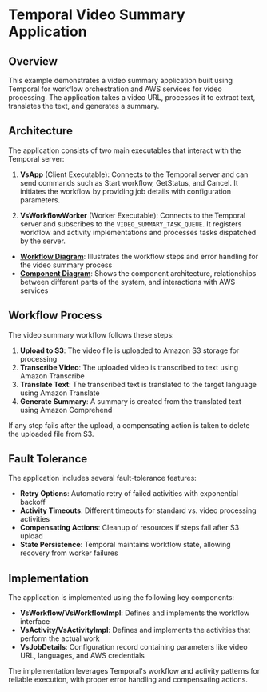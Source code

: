 # Temporal Video Summary Application

## Overview

This example demonstrates a video summary application built using Temporal for workflow orchestration and AWS services for video processing. The application takes a video URL, processes it to extract text, translates the text, and generates a summary.

## Architecture

The application consists of two main executables that interact with the Temporal server:

1. **VsApp** (Client Executable): Connects to the Temporal server and can send commands such as Start workflow, GetStatus, and Cancel. It initiates the workflow by providing job details with configuration parameters.

2. **VsWorkflowWorker** (Worker Executable): Connects to the Temporal server and subscribes to the `VIDEO_SUMMARY_TASK_QUEUE`. It registers workflow and activity implementations and processes tasks dispatched by the server.

- **[Workflow Diagram](workflow-diagram.md)**: Illustrates the workflow steps and error handling for the video summary process
- **[Component Diagram](component-diagram.md)**: Shows the component architecture, relationships between different parts of the system, and interactions with AWS services

## Workflow Process

The video summary workflow follows these steps:

1. **Upload to S3**: The video file is uploaded to Amazon S3 storage for processing
2. **Transcribe Video**: The uploaded video is transcribed to text using Amazon Transcribe
3. **Translate Text**: The transcribed text is translated to the target language using Amazon Translate
4. **Generate Summary**: A summary is created from the translated text using Amazon Comprehend

If any step fails after the upload, a compensating action is taken to delete the uploaded file from S3.

## Fault Tolerance

The application includes several fault-tolerance features:

- **Retry Options**: Automatic retry of failed activities with exponential backoff
- **Activity Timeouts**: Different timeouts for standard vs. video processing activities
- **Compensating Actions**: Cleanup of resources if steps fail after S3 upload
- **State Persistence**: Temporal maintains workflow state, allowing recovery from worker failures

## Implementation

The application is implemented using the following key components:

- **VsWorkflow/VsWorkflowImpl**: Defines and implements the workflow interface
- **VsActivity/VsActivityImpl**: Defines and implements the activities that perform the actual work
- **VsJobDetails**: Configuration record containing parameters like video URL, languages, and AWS credentials

The implementation leverages Temporal's workflow and activity patterns for reliable execution, with proper error handling and compensating actions.

